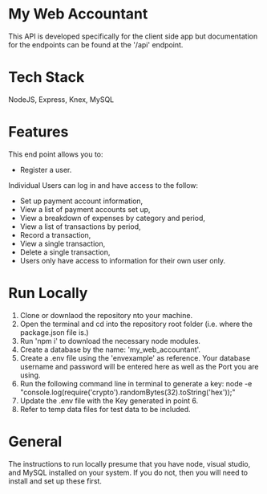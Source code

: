 # My Web Accountant

This API is developed specifically for the client side app but documentation for the endpoints can be found at the '/api' endpoint.

# Tech Stack

NodeJS, Express, Knex, MySQL

# Features

This end point allows you to:

- Register a user.

Individual Users can log in and have access to the follow:

- Set up payment account information,
- View a list of payment accounts set up,
- View a breakdown of expenses by category and period,
- View a list of transactions by period,
- Record a transaction,
- View a single transaction,
- Delete a single transaction,
- Users only have access to information for their own user only.

# Run Locally

1. Clone or downlaod the repository nto your machine.
2. Open the terminal and cd into the repository root folder (i.e. where the package.json file is.)
3. Run 'npm i' to download the necessary node modules.
4. Create a database by the name: 'my_web_accountant'.
5. Create a .env file using the 'envexample' as reference. Your database username and password will be entered here as well as the Port you are using.
6. Run the following command line in terminal to generate a key: node -e "console.log(require('crypto').randomBytes(32).toString('hex'));"
7. Update the .env file with the Key generated in point 6.
8. Refer to temp data files for test data to be included.

# General

The instructions to run locally presume that you have node, visual studio, and MySQL installed on your system. If you do not, then you will need to install and set up these first.

